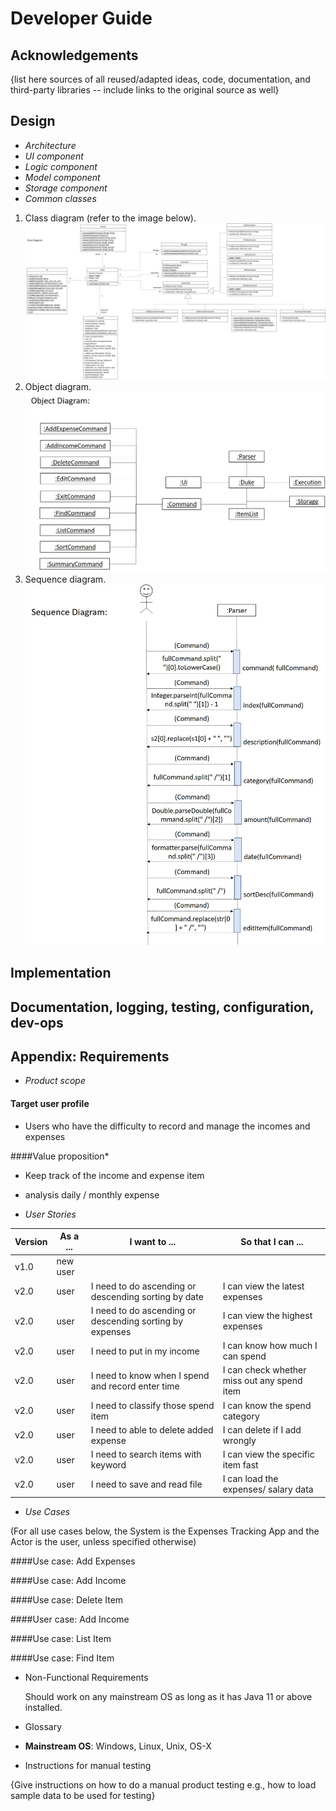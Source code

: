 # Developer Guide

## Acknowledgements

{list here sources of all reused/adapted ideas, code, documentation, and third-party libraries -- include links to the original source as well}

## Design 

* *Architecture*
* *UI component*  
* *Logic component*
* *Model component*
* *Storage component*
* *Common classes*

1. Class diagram (refer to the image below).<br/>
   ![Class Diagram](./diagram/class_diagram.jpg)
1. Object diagram.<br/>
   ![Object Diagram](./diagram/object_diagram.jpg)
1. Sequence diagram.<br/>
   ![Sequence Diagram](./diagram/sequence_diagram.jpg)
   
 
## Implementation

## Documentation, logging, testing, configuration, dev-ops

## Appendix: Requirements

 * *Product scope*
  #### Target user profile

  * Users who have the difficulty to record and manage the incomes and expenses

  ####Value proposition*

   * Keep track of the income and expense item
   * analysis daily / monthly expense

* *User Stories*

|Version| As a ... | I want to ... | So that I can ...|
|--------|----------|---------------|------------------|
|v1.0|new user|||
|v2.0|user|I need to do ascending or descending sorting by date|I can view the latest expenses|
|v2.0|user|I need to do ascending or descending sorting by expenses|I can view the highest expenses|
|v2.0|user|I need to put in my income|I can know how much I can spend|
|v2.0|user|I need to know when I spend and record enter time|I can check whether miss out any spend item|
|v2.0|user|I need to classify those spend item|I can know the spend category|
|v2.0|user|I need to able to delete added expense|I can delete if I add wrongly
|v2.0|user|I need to search items with keyword|I can view the specific item fast|
|v2.0|user|I need to save and read file|I can load the expenses/ salary data|


* *Use Cases*

(For all use cases below, the System is the Expenses Tracking App and the Actor is the user, unless specified otherwise)

####Use case: Add Expenses

####Use case: Add Income

####Use case: Delete Item

####User case: Add Income

####Use case: List Item

####Use case: Find Item

* Non-Functional Requirements

  Should work on any mainstream OS as long as it has Java 11 or above installed.

* Glossary

* **Mainstream OS**:  Windows, Linux, Unix, OS-X

* Instructions for manual testing

{Give instructions on how to do a manual product testing e.g., how to load sample data to be used for testing}

